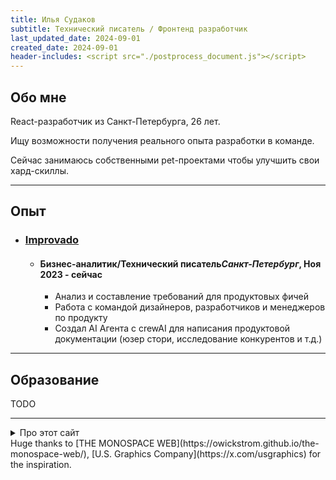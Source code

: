 ```yaml
---
title: Илья Судаков
subtitle: Технический писатель / Фронтенд разработчик
last_updated_date: 2024-09-01
created_date: 2024-09-01
header-includes: <script src="./postprocess_document.js"></script>
---
```


## Обо мне

React-разработчик из Санкт-Петербурга, 26 лет.

Ищу возможности получения реального опыта разработки в команде.

Сейчас занимаюсь собственными pet-проектами чтобы улучшить свои хард-скиллы.

---

## Опыт

<section class="experience-list">

- ### [Improvado](https://improvado.io)
  - #### <span>Бизнес-аналитик/Технический писатель</span><span>_Санкт-Петербург_, Ноя 2023 - сейчас</span>
    - Анализ и составление требований для продуктовых фичей
    - Работа с командой дизайнеров, разработчиков и менеджеров по продукту
    - Создал AI Агента с crewAI для написания продуктовой документации (юзер стори, исследование конкурентов и т.д.)

</section>

---

## Образование

TODO

---

<details>
    <summary>Про этот сайт</summary>
    <ul>
        <li>Код: [https://github.com/ilyasudakov/portfolio/](https://github.com/ilyasudakov/portfolio/)</li>
        <li>[Pandoc CLI](https://github.com/jgm/pandoc) для конвертации markdown -> html</li>
        <li>0 фреймворков для рендеринга страницы, только HTML и CSS</li>
    </ul>
</details>

<footer>
Huge thanks to [THE MONOSPACE WEB](https://owickstrom.github.io/the-monospace-web/), [U.S. Graphics Company](https://x.com/usgraphics) for the inspiration.
</footer>
